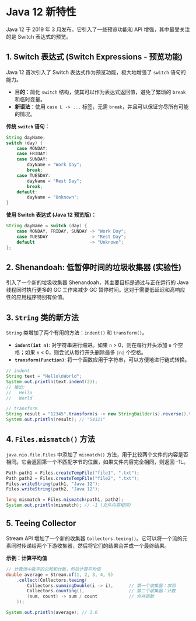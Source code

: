 # Java 12 新特性

Java 12 于 2019 年 3 月发布。它引入了一些预览功能和 API 增强，其中最受关注的是 Switch 表达式的预览。

## 1. Switch 表达式 (Switch Expressions - 预览功能)

Java 12 首次引入了 Switch 表达式作为预览功能，极大地增强了 `switch` 语句的能力。

- **目的**：简化 `switch` 结构，使其可以作为表达式返回值，避免了繁琐的 `break` 和临时变量。
- **新语法**：使用 `case L -> ...` 标签，无需 `break`，并且可以保证穷尽所有可能的情况。

**传统 `switch` 语句：**
```java
String dayName;
switch (day) {
    case MONDAY:
    case FRIDAY:
    case SUNDAY:
        dayName = "Work Day";
        break;
    case TUESDAY:
        dayName = "Rest Day";
        break;
    default:
        dayName = "Unknown";
}
```

**使用 Switch 表达式 (Java 12 预览版)：**
```java
String dayName = switch (day) {
    case MONDAY, FRIDAY, SUNDAY -> "Work Day";
    case TUESDAY                -> "Rest Day";
    default                     -> "Unknown";
};
```

## 2. Shenandoah: 低暂停时间的垃圾收集器 (实验性)

引入了一个新的垃圾收集器 Shenandoah，其主要目标是通过与正在运行的 Java 线程同时执行更多的 GC 工作来减少 GC 暂停时间。这对于需要低延迟和高响应性的应用程序特别有价值。

## 3. `String` 类的新方法

`String` 类增加了两个有用的方法：`indent()` 和 `transform()`。

- **`indent(int n)`**: 对字符串进行缩进。如果 `n` > 0，则在每行开头添加 `n` 个空格；如果 `n` < 0，则尝试从每行开头删除最多 `|n|` 个空格。
- **`transform(Function)`**: 将一个函数应用于字符串，可以方便地进行链式转换。

```java
// indent
String text = "Hello\nWorld";
System.out.println(text.indent(2));
// 输出:
//   Hello
//   World

// transform
String result = "12345".transform(s -> new StringBuilder(s).reverse().toString());
System.out.println(result); // "54321"
```

## 4. `Files.mismatch()` 方法

`java.nio.file.Files` 中添加了 `mismatch()` 方法，用于比较两个文件的内容是否相同。它会返回第一个不匹配字节的位置，如果文件内容完全相同，则返回 -1L。

```java
Path path1 = Files.createTempFile("file1", ".txt");
Path path2 = Files.createTempFile("file2", ".txt");
Files.writeString(path1, "Java 12");
Files.writeString(path2, "Java 12");

long mismatch = Files.mismatch(path1, path2);
System.out.println(mismatch); // -1 (文件内容相同)
```

## 5. Teeing Collector

Stream API 增加了一个新的收集器 `Collectors.teeing()`。它可以将一个流的元素同时传递给两个下游收集器，然后将它们的结果合并成一个最终结果。

**示例：计算平均值**
```java
// 计算流中数字的总和和计数，然后计算平均值
double average = Stream.of(1, 2, 3, 4, 5)
    .collect(Collectors.teeing(
        Collectors.summingDouble(i -> i),      // 第一个收集器：求和
        Collectors.counting(),                 // 第二个收集器：计数
        (sum, count) -> sum / count            // 合并函数
    ));

System.out.println(average); // 3.0
```

